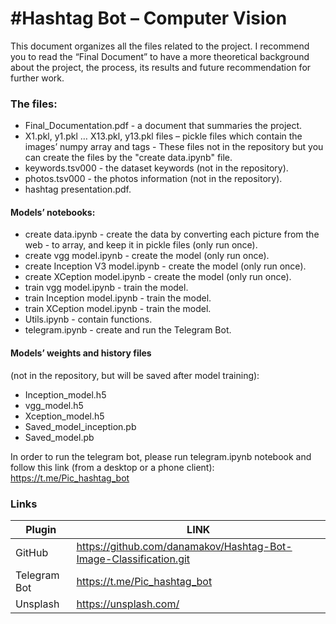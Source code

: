 # #Hashtag Bot – Computer Vision
This document organizes all the files related to the project.
I recommend you to read the “Final Document” to have a more theoretical background about the project, the process, its results and future recommendation for further work.

### The files:
* Final_Documentation.pdf - a document that summaries the project.
* X1.pkl, y1.pkl … X13.pkl, y13.pkl files – pickle files which contain the images’ numpy array and tags - These files not in the repository but you can create the files by the "create data.ipynb" file.
* keywords.tsv000 - the dataset keywords (not in the repository).
* photos.tsv000 - the photos information (not in the repository).
* hashtag presentation.pdf.

#### Models’ notebooks:
* create data.ipynb - create the data by converting each picture from the web - to array, and keep it in pickle files (only run once).
* create vgg model.ipynb - create the model (only run once).
* create Inception V3 model.ipynb - create the model (only run once).
* create XCeption model.ipynb - create the model (only run once).
* train vgg model.ipynb - train the model.
* train Inception model.ipynb - train the model.
* train XCeption model.ipynb - train the model.
* Utils.ipynb - contain functions.
* telegram.ipynb - create and run the Telegram Bot.

#### Models’ weights and history files
(not in the repository, but will be saved after model training):
-	Inception_model.h5
-	vgg_model.h5
-	Xception_model.h5
-	Saved_model_inception.pb 
-	Saved_model.pb

In order to run the telegram bot, please run telegram.ipynb notebook and follow this link (from a desktop or a phone client):
https://t.me/Pic_hashtag_bot

### Links
| Plugin | LINK |
| ------ | ------ |
| GitHub | https://github.com/danamakov/Hashtag-Bot-Image-Classification.git |
| Telegram Bot | https://t.me/Pic_hashtag_bot |
| Unsplash | https://unsplash.com/ |
